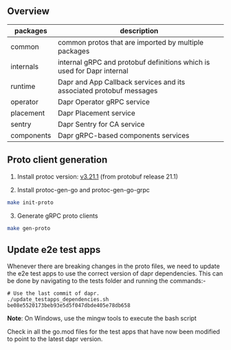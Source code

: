 ## Overview

| packages   | description                                                            |
| ---------- | ---------------------------------------------------------------------- |
| common     | common protos that are imported by multiple packages                   |
| internals  | internal gRPC and protobuf definitions which is used for Dapr internal |
| runtime    | Dapr and App Callback services and its associated protobuf messages    |
| operator   | Dapr Operator gRPC service                                             |
| placement  | Dapr Placement service                                                 |
| sentry     | Dapr Sentry for CA service                                             |
| components | Dapr gRPC-based components services                                    |

## Proto client generation

1. Install protoc version: [v3.21.1](https://github.com/protocolbuffers/protobuf/releases/tag/v21.1) (from protobuf release 21.1)

2. Install protoc-gen-go and protoc-gen-go-grpc

```bash
make init-proto
```

3. Generate gRPC proto clients

```bash
make gen-proto
```

## Update e2e test apps

Whenever there are breaking changes in the proto files, we need to update the e2e test apps to use the correct version of dapr dependencies. This can be done by navigating to the tests folder and running the commands:-

```
# Use the last commit of dapr.
./update_testapps_dependencies.sh be08e5520173beb93e5d5f047dbde405e78db658
```

**Note**: On Windows, use the mingw tools to execute the bash script

Check in all the go.mod files for the test apps that have now been modified to point to the latest dapr version.
